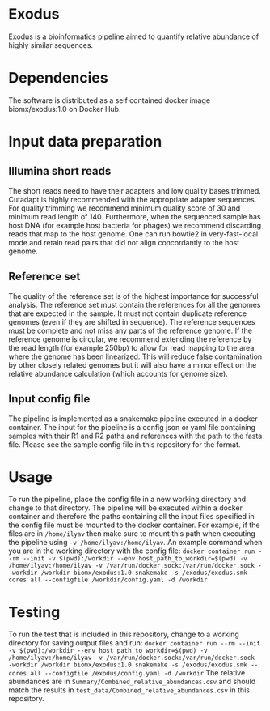 # Exodus
Exodus is a bioinformatics pipeline aimed to quantify relative abundance of highly similar sequences.
# Dependencies
The software is distributed as a self contained docker image biomx/exodus:1.0 on Docker Hub.
# Input data preparation
## Illumina short reads
The short reads need to have their adapters and low quality bases trimmed. Cutadapt is highly recommended with the appropriate adapter sequences. For quality trimming we recommend minimum quality score of 30 and minimum read length of 140.
Furthermore, when the sequenced sample has host DNA (for example host bacteria for phages) we recommend discarding reads that map to the host genome. One can run bowtie2 in very-fast-local mode and retain read pairs that did not align concordantly to the host genome.

## Reference set
The quality of the reference set is of the highest importance for successful analysis. The reference set must contain the references for all the genomes that are expected in the sample. It must not contain duplicate reference genomes (even if they are shifted in sequence). The reference sequences must be complete and not miss any parts of the reference genome. If the reference genome is circular, we recommend extending the reference by the read length (for example 250bp) to allow for read mapping to the area where the genome has been linearized. This will reduce false contamination by other closely related genomes but it will also have a minor effect on the relative abundance calculation (which accounts for genome size).

## Input config file
The pipeline is implemented as a snakemake pipeline executed in a docker container. The input for the pipeline is a config json or yaml file containing samples with their R1 and R2 paths and references with the path to the fasta file. Please see the sample config file in this repository for the format.

# Usage
To run the pipeline, place the config file in a new working directory and change to that directory. The pipeline will be executed within a docker container and therefore the paths containing all the input files specified in the config file must be mounted to the docker container. For example, if the files are in `/home/ilyav` then make sure to mount this path when executing the pipeline using `-v /home/ilyav:/home/ilyav`. An example command when you are in the working directory with the config file:
```docker container run --rm --init -v $(pwd):/workdir --env host_path_to_workdir=$(pwd) -v /home/ilyav:/home/ilyav -v /var/run/docker.sock:/var/run/docker.sock --workdir /workdir biomx/exodus:1.0 snakemake -s /exodus/exodus.smk --cores all --configfile /workdir/config.yaml -d /workdir```

# Testing
To run the test that is included in this repository, change to a working directory for saving output files and run:
```docker container run --rm --init -v $(pwd):/workdir --env host_path_to_workdir=$(pwd) -v /home/ilyav:/home/ilyav -v /var/run/docker.sock:/var/run/docker.sock --workdir /workdir biomx/exodus:1.0 snakemake -s /exodus/exodus.smk --cores all --configfile /exodus/config.yaml -d /workdir```
The relative abundances are in `Summary/Combined_relative_abundances.csv` and should match the results in `test_data/Combined_relative_abundances.csv` in this repository.
